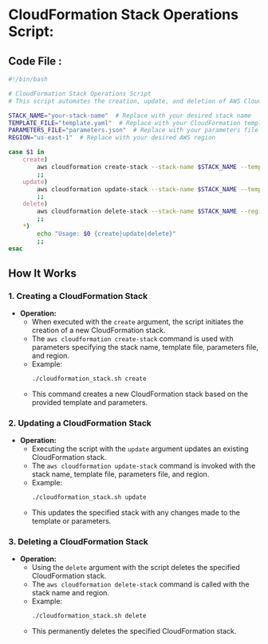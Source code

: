 # CloudFormation Stack Operations Script:

## Code File :
```sh
#!/bin/bash

# CloudFormation Stack Operations Script
# This script automates the creation, update, and deletion of AWS CloudFormation stacks using AWS CLI.

STACK_NAME="your-stack-name"  # Replace with your desired stack name
TEMPLATE_FILE="template.yaml"  # Replace with your CloudFormation template file
PARAMETERS_FILE="parameters.json"  # Replace with your parameters file (optional)
REGION="us-east-1"  # Replace with your desired AWS region

case $1 in
    create)
        aws cloudformation create-stack --stack-name $STACK_NAME --template-body file://$TEMPLATE_FILE --parameters file://$PARAMETERS_FILE --region $REGION
        ;;
    update)
        aws cloudformation update-stack --stack-name $STACK_NAME --template-body file://$TEMPLATE_FILE --parameters file://$PARAMETERS_FILE --region $REGION
        ;;
    delete)
        aws cloudformation delete-stack --stack-name $STACK_NAME --region $REGION
        ;;
    *)
        echo "Usage: $0 {create|update|delete}"
        ;;
esac

```

## How It Works

### 1. Creating a CloudFormation Stack

- **Operation:**
  - When executed with the `create` argument, the script initiates the creation of a new CloudFormation stack.
  - The `aws cloudformation create-stack` command is used with parameters specifying the stack name, template file, parameters file, and region.
  - Example:
    ```bash
    ./cloudformation_stack.sh create
    ```
  - This command creates a new CloudFormation stack based on the provided template and parameters.

### 2. Updating a CloudFormation Stack

- **Operation:**
  - Executing the script with the `update` argument updates an existing CloudFormation stack.
  - The `aws cloudformation update-stack` command is invoked with the stack name, template file, parameters file, and region.
  - Example:
    ```bash
    ./cloudformation_stack.sh update
    ```
  - This updates the specified stack with any changes made to the template or parameters.

### 3. Deleting a CloudFormation Stack

- **Operation:**
  - Using the `delete` argument with the script deletes the specified CloudFormation stack.
  - The `aws cloudformation delete-stack` command is called with the stack name and region.
  - Example:
    ```bash
    ./cloudformation_stack.sh delete
    ```
  - This permanently deletes the specified CloudFormation stack.
